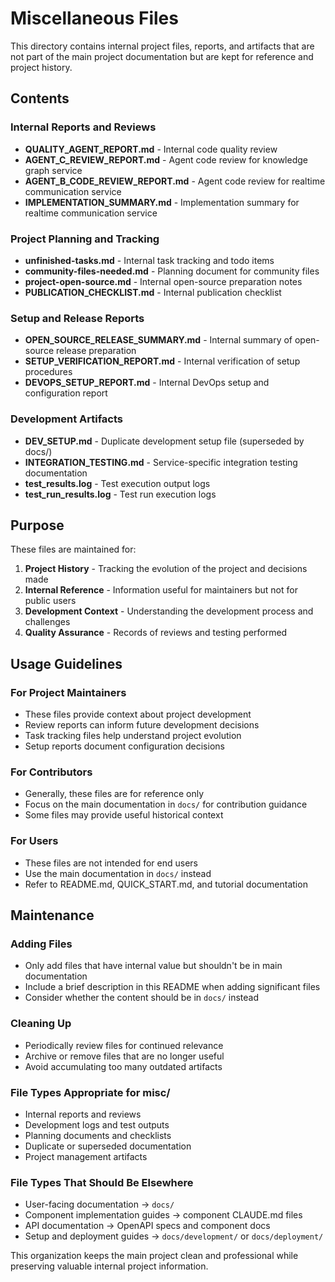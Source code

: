 # Miscellaneous Files

This directory contains internal project files, reports, and artifacts that are not part of the main project documentation but are kept for reference and project history.

## Contents

### Internal Reports and Reviews
- **QUALITY_AGENT_REPORT.md** - Internal code quality review
- **AGENT_C_REVIEW_REPORT.md** - Agent code review for knowledge graph service
- **AGENT_B_CODE_REVIEW_REPORT.md** - Agent code review for realtime communication service
- **IMPLEMENTATION_SUMMARY.md** - Implementation summary for realtime communication service

### Project Planning and Tracking
- **unfinished-tasks.md** - Internal task tracking and todo items
- **community-files-needed.md** - Planning document for community files
- **project-open-source.md** - Internal open-source preparation notes
- **PUBLICATION_CHECKLIST.md** - Internal publication checklist

### Setup and Release Reports
- **OPEN_SOURCE_RELEASE_SUMMARY.md** - Internal summary of open-source release preparation
- **SETUP_VERIFICATION_REPORT.md** - Internal verification of setup procedures
- **DEVOPS_SETUP_REPORT.md** - Internal DevOps setup and configuration report

### Development Artifacts
- **DEV_SETUP.md** - Duplicate development setup file (superseded by docs/)
- **INTEGRATION_TESTING.md** - Service-specific integration testing documentation
- **test_results.log** - Test execution output logs
- **test_run_results.log** - Test run execution logs

## Purpose

These files are maintained for:

1. **Project History** - Tracking the evolution of the project and decisions made
2. **Internal Reference** - Information useful for maintainers but not for public users
3. **Development Context** - Understanding the development process and challenges
4. **Quality Assurance** - Records of reviews and testing performed

## Usage Guidelines

### For Project Maintainers
- These files provide context about project development
- Review reports can inform future development decisions
- Task tracking files help understand project evolution
- Setup reports document configuration decisions

### For Contributors
- Generally, these files are for reference only
- Focus on the main documentation in `docs/` for contribution guidance
- Some files may provide useful historical context

### For Users
- These files are not intended for end users
- Use the main documentation in `docs/` instead
- Refer to README.md, QUICK_START.md, and tutorial documentation

## Maintenance

### Adding Files
- Only add files that have internal value but shouldn't be in main documentation
- Include a brief description in this README when adding significant files
- Consider whether the content should be in `docs/` instead

### Cleaning Up
- Periodically review files for continued relevance
- Archive or remove files that are no longer useful
- Avoid accumulating too many outdated artifacts

### File Types Appropriate for misc/
- Internal reports and reviews
- Development logs and test outputs
- Planning documents and checklists
- Duplicate or superseded documentation
- Project management artifacts

### File Types That Should Be Elsewhere
- User-facing documentation → `docs/`
- Component implementation guides → component CLAUDE.md files
- API documentation → OpenAPI specs and component docs
- Setup and deployment guides → `docs/development/` or `docs/deployment/`

This organization keeps the main project clean and professional while preserving valuable internal project information.
